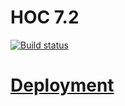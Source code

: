# HOC 7.2

[![Build status](https://ci.appveyor.com/api/projects/status/e42kohl1ewp1awct?svg=true)](https://ci.appveyor.com/project/Svetlana-Kutyeva1974/ra7-2)

# [Deployment](https://svetlana-kutyeva1974.github.io/ra7.2/)
